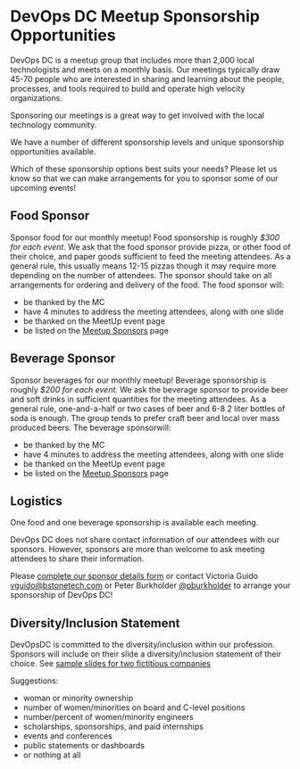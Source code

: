 # DevOps DC Meetup Sponsorship Opportunities

DevOps DC is a meetup group that includes more than 2,000 local technologists and meets on a monthly basis.  Our meetings typically draw 45-70 people who are interested in sharing and learning about the people, processes, and tools required to build and operate high velocity organizations.

Sponsoring our meetings is a great way to get involved with the local technology community.

We have a number of different sponsorship levels and unique sponsorship opportunities available.

Which of these sponsorship options best suits your needs? Please let us know so that we can make arrangements for you to sponsor some of our upcoming events!

## Food Sponsor

Sponsor food for our monthly meetup!  Food sponsorship is roughly *$300 for each event*.  We ask that the food sponsor provide pizza, or other food of their choice, and paper goods sufficient to feed the meeting attendees.  As a general rule, this usually means 12-15 pizzas though it may require more depending on the number of attendees.  The sponsor should take on all arrangements for ordering and delivery of the food.  The food sponsor will:
  * be thanked by the MC
  * have 4 minutes to address the meeting attendees, along with one slide
  * be thanked on the MeetUp event page
  * be listed on the [Meetup Sponsors](https://www.meetup.com/DevOpsDC/sponsors/) page

## Beverage Sponsor

Sponsor beverages for our monthly meetup!  Beverage sponsorship is roughly *$200 for each event*.  We ask the beverage sponsor to provide beer and soft drinks in sufficient quantities for the meeting attendees.  As a general rule, one-and-a-half or two cases of beer and 6-8 2 liter bottles of soda is enough.  The group tends to prefer craft beer and local over mass produced beers.  The beverage sponsorwill:
  * be thanked by the MC
  * have 4 minutes to address the meeting attendees, along with one slide
  * be thanked on the MeetUp event page
  * be listed on the [Meetup Sponsors](https://www.meetup.com/DevOpsDC/sponsors/) page
  
## Logistics

One food and one beverage sponsorship is available each meeting.

DevOps DC does not share contact information of our attendees with our sponsors.  However, sponsors are more than welcome to ask meeting attendees to share their information.

Please [complete our sponsor details form](https://goo.gl/forms/gM855liUoZAw4q8X2) or contact Victoria Guido [vguido@bstonetech.com](mailto:vguido@bstonetech.com) or Peter Burkholder [@pburkholder](https://twitter.com/pburkholder) to arrange your sponsorship of DevOps DC!

## Diversity/Inclusion Statement

DevOpsDC is committed to the diversity/inclusion within our profession. Sponsors will include on their slide a diversity/inclusion statement of their choice. See [sample slides for two fictitious companies](https://docs.google.com/presentation/d/1gCH9uAzteBdSPcOdECU8rQThsMjrAZzDWAfSpc5KirY/edit?usp=sharing)

Suggestions:
- woman or minority ownership
- number of women/minorities on board and C-level positions
- number/percent of women/minority engineers
- scholarships, sponsorships, and paid internships
- events and conferences
- public statements or dashboards
- or nothing at all


